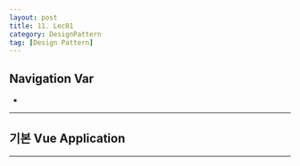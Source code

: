 ```yaml
---
layout: post
title: 11. Lec01
category: DesignPattern
tag: [Design Pattern]
---
```


## Navigation Var

- **[]()**

---

## 기본 Vue Application

---
